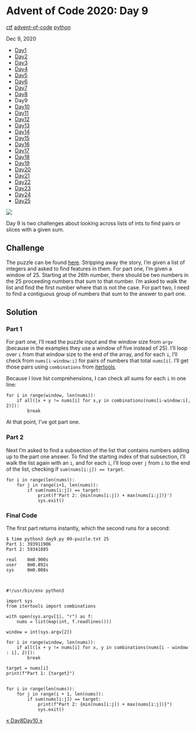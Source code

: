 # Advent of Code 2020: Day 9

[ctf](/tags#ctf ) [advent-of-code](/tags#advent-of-code )
[python](/tags#python )  
  
Dec 9, 2020

  * [Day1](/adventofcode2020/1)
  * [Day2](/adventofcode2020/2)
  * [Day3](/adventofcode2020/3)
  * [Day4](/adventofcode2020/4)
  * [Day5](/adventofcode2020/5)
  * [Day6](/adventofcode2020/6)
  * [Day7](/adventofcode2020/7)
  * [Day8](/adventofcode2020/8)
  * Day9
  * [Day10](/adventofcode2020/10)
  * [Day11](/adventofcode2020/11)
  * [Day12](/adventofcode2020/12)
  * [Day13](/adventofcode2020/13)
  * [Day14](/adventofcode2020/14)
  * [Day15](/adventofcode2020/15)
  * [Day16](/adventofcode2020/16)
  * [Day17](/adventofcode2020/17)
  * [Day18](/adventofcode2020/18)
  * [Day19](/adventofcode2020/19)
  * [Day20](/adventofcode2020/20)
  * [Day21](/adventofcode2020/21)
  * [Day22](/adventofcode2020/22)
  * [Day23](/adventofcode2020/23)
  * [Day24](/adventofcode2020/24)
  * [Day25](/adventofcode2020/25)

![](https://0xdfimages.gitlab.io/img/aoc2020-9-cover.png)

Day 9 is two challenges about looking across lists of ints to find pairs or
slices with a given sum.

## Challenge

The puzzle can be found [here](https://adventofcode.com/2020/day/9). Stripping
away the story, I’m given a list of integers and asked to find features in
them. For part one, I’m given a window of 25. Starting at the 26th number,
there should be two numbers in the 25 proceeding numbers that sum to that
number. I’m asked to walk the list and find the first number where that is not
the case. For part two, I need to find a contiguous group of numbers that sum
to the answer to part one.

## Solution

### Part 1

For part one, I’ll read the puzzle input and the window size from `argv`
(because in the examples they use a window of five instead of 25). I’ll loop
over `i` from that window size to the end of the array, and for each `i`, I’ll
check from `nums[i-window:i]` for pairs of numbers that total `nums[i]`. I’ll
get those pairs using `combinations` from
[itertools](https://docs.python.org/3/library/itertools.html).

Because I love list comprehensions, I can check all sums for each `i` in one
line:

    
    
    for i in range(window, len(nums)):
        if all([x + y != nums[i] for x,y in combinations(nums[i-window:i], 2)]):
            break
    

At that point, I’ve got part one.

### Part 2

Next I’m asked to find a subsection of the list that contains numbers adding
up to the part one answer. To find the starting index of that subsection, I’ll
walk the list again with an `i`, and for each `i`, I’ll loop over `j` from `i`
to the end of the list, checking if `sum(nums[i:j]) == target`.

    
    
    for i in range(len(nums)):
        for j in range(i+1, len(nums)):
            if sum(nums[i:j]) == target:
                print(f'Part 2: {min(nums[i:j]) + max(nums[i:j])}')
                sys.exit()
    

### Final Code

The first part returns instantly, which the second runs for a second:

    
    
    $ time python3 day9.py 09-puzzle.txt 25
    Part 1: 393911906
    Part 2: 59341885
    
    real    0m0.900s
    user    0m0.892s
    sys     0m0.008s
    
    
    
    #!/usr/bin/env python3
    
    import sys
    from itertools import combinations
    
    with open(sys.argv[1], "r") as f:
        nums = list(map(int, f.readlines()))
    
    window = int(sys.argv[2])
    
    for i in range(window, len(nums)):
        if all([x + y != nums[i] for x, y in combinations(nums[i - window : i], 2)]):
            break
    
    target = nums[i]
    print(f"Part 1: {target}")
    
    
    for i in range(len(nums)):
        for j in range(i + 1, len(nums)):
            if sum(nums[i:j]) == target:
                print(f"Part 2: {min(nums[i:j]) + max(nums[i:j])}")
                sys.exit()
    

[« Day8](/adventofcode2020/8)[Day10 »](/adventofcode2020/10)

[](/adventofcode2020/9)

